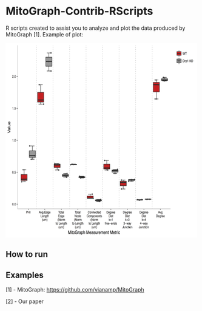 # MitoGraph-Contrib-RScripts

R scripts created to assist you to analyze and plot the data produced by MitoGraph [1]. Example of plot:

<img src="doc/All_metrics.png" width="auto" height="512" title="All metrics">

## How to run

## Examples

[1] - MitoGraph: https://github.com/vianamp/MitoGraph

[2] - Our paper
